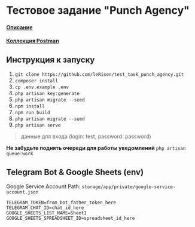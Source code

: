 # Тестовое задание "Punch Agency"

#### [Описание](TASK.md)
#### [Коллекция Postman](api.postman_collection.json)

## Инструкция к запуску

1. `git clone https://github.com/leRisen/test_task_punch_agency.git`
2. `composer install`
3. `cp .env.example .env`
4. `php artisan key:generate`
5. `php artisan migrate --seed`
6. `npm install`
7. `npm run build`
8. `php artisan migrate --seed`
9. `php artisan serve`
> данные для входа (login: test, password: password)

**Не забудьте поднять очереди для работы уведомлений**
`php artisan queue:work`

## Telegram Bot & Google Sheets (env)

Google Service Account Path: `storage/app/private/google-service-account.json`
```
TELEGRAM_TOKEN=from_bot_father_token_here
TELEGRAM_CHAT_ID=chat_id_here
GOOGLE_SHEETS_LIST_NAME=Sheet1
GOOGLE_SHEETS_SPREADSHEET_ID=spreadsheet_id_here
```
